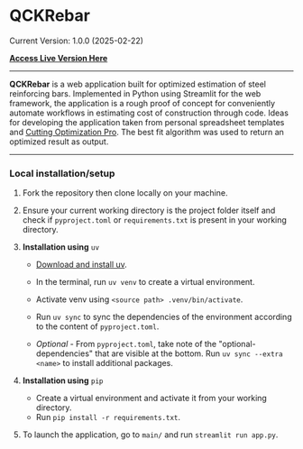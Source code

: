 # QCKRebar
Current Version: 1.0.0 (2025-02-22)

[**Access Live Version Here**](https://qckrebar.streamlit.app/)

<hr>

**QCKRebar** is a web application built for optimized estimation of steel reinforcing bars. Implemented in Python using Streamlit for the web framework, the application is a rough proof of concept for conveniently automate workflows in estimating cost of construction through code. Ideas for developing the application taken from personal spreadsheet templates and [Cutting Optimization Pro](https://optimalprograms.com/cutting-optimization/). The best fit algorithm was used to return an optimized result as output.

<hr>

### Local installation/setup 

1. Fork the repository then clone locally on your machine.

2. Ensure your current working directory is the project folder itself and check if `pyproject.toml` or `requirements.txt` is present in your working directory.

3. **Installation using** `uv`
    + [Download and install uv](https://docs.astral.sh/uv/#installation). 
    + In the terminal, run `uv venv` to create a virtual environment. 
    + Activate venv using `<source path> .venv/bin/activate`.
    + Run `uv sync` to sync the dependencies of the environment according to the content of `pyproject.toml`.

    + *Optional* - From `pyproject.toml`, take note of the "optional-dependencies" that are visible at the bottom. Run `uv sync --extra <name>` to install additional packages.

4. **Installation using** `pip`
    + Create a virtual environment and activate it from your working directory.
    + Run `pip install -r requirements.txt`.

5. To launch the application, go to `main/` and run `streamlit run app.py`.